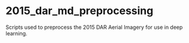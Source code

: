 # 2015_dar_md_preprocessing
Scripts used to preprocess the 2015 DAR Aerial Imagery for use in deep learning.
